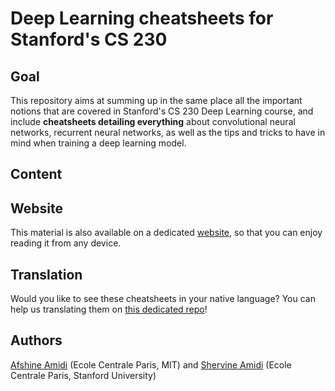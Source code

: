 # Deep Learning cheatsheets for Stanford's CS 230

## Goal
This repository aims at summing up in the same place all the important notions that are covered in Stanford's CS 230 Deep Learning course, and include **cheatsheets detailing everything** about convolutional neural networks, recurrent neural networks, as well as the tips and tricks to have in mind when training a deep learning model.

## Content

## Website
This material is also available on a dedicated [website](https://stanford.edu/~shervine/teaching/cs-230), so that you can enjoy reading it from any device.

## Translation
Would you like to see these cheatsheets in your native language? You can help us translating them on [this dedicated repo](https://github.com/shervinea/cheatsheet-translation)!

## Authors
[Afshine Amidi](https://twitter.com/afshinea) (Ecole Centrale Paris, MIT) and [Shervine Amidi](https://twitter.com/shervinea) (Ecole Centrale Paris, Stanford University)
